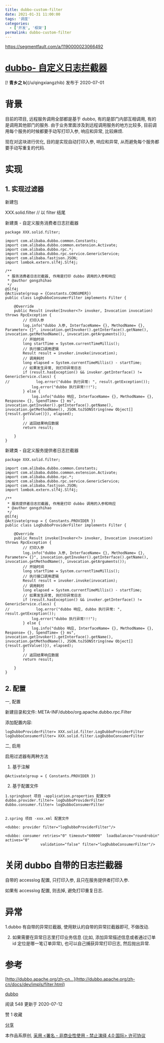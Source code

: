```yaml
---
title: dubbo-custom-filter
date: 2021-01-31 11:00:00
tags: '调度'
categories:
  - ['开发', '框架']
permalink: dubbo-custom-filter
---
```


https://segmentfault.com/a/1190000023066492

# [dubbo- 自定义日志拦截器](/a/1190000023066492)

[! [](https://image-static.segmentfault.com/317/931/3179314346-5f61e47221e07)**青乡之 b**](/u/qingxiangzhib) 发布于 2020-07-01

# 背景

目前的项目, 远程服务调用全部都是基于 dubbo, 有的是部门内部互相调用, 有的是调用其他部门的服务. 由于业务里面涉及到远程调用服务的地方比较多, 目前调用每个服务的时候都要手动写打印入参, 响应和异常, 比较麻烦.

现在对这块进行优化, 目的是实现自动打印入参, 响应和异常, 从而避免每个服务都要手动写重复的代码.

# 实现

## 1. 实现过滤器

新建包

XXX.solid.filter // 以 filter 结尾

新建类 - 自定义服务消费者日志拦截器

```
package XXX.solid.filter;

import com.alibaba.dubbo.common.Constants;
import com.alibaba.dubbo.common.extension.Activate;
import com.alibaba.dubbo.rpc.*;
import com.alibaba.dubbo.rpc.service.GenericService;
import com.alibaba.fastjson.JSON;
import lombok.extern.slf4j.Slf4j;

/**
 * 服务消费者日志拦截器, 作用是打印 dubbo 调用的入参和响应
 * @author gongzhihao
 */
@Slf4j
@Activate(group = {Constants.CONSUMER})
public class LogDubboConsumerFilter implements Filter {

    @Override
    public Result invoke(Invoker<?> invoker, Invocation invocation) throws RpcException {
        // 打印入参
        log.info("dubbo 入参, InterfaceName= {}, MethodName= {}, Parameter= {}", invocation.getInvoker().getInterface().getName(), invocation.getMethodName(), invocation.getArguments());
        // 开始时间
        long startTime = System.currentTimeMillis();
        // 执行接口调用逻辑
        Result result = invoker.invoke(invocation);
        // 调用耗时
        long elapsed = System.currentTimeMillis() - startTime;
        // 如果发生异常, 则打印异常日志
        if (result.hasException() && invoker.getInterface() != GenericService.class) {
//            log.error("dubbo 执行异常: ", result.getException());
            log.error("dubbo 执行异常!!!");
        } else {
            log.info("dubbo 响应, InterfaceName= {}, MethodName= {}, Resposne= {}, SpendTime= {} ms", invocation.getInvoker().getInterface().getName(), invocation.getMethodName(), JSON.toJSONString(new Object[]{result.getValue()}), elapsed);
        }
        // 返回结果响应数据
        return result;

    }
}
```

新建类 - 自定义服务提供者日志拦截器

```
package XXX.solid.filter;

import com.alibaba.dubbo.common.Constants;
import com.alibaba.dubbo.common.extension.Activate;
import com.alibaba.dubbo.rpc.*;
import com.alibaba.dubbo.rpc.service.GenericService;
import com.alibaba.fastjson.JSON;
import lombok.extern.slf4j.Slf4j;

/**
 * 服务提供者日志拦截器, 作用是打印 dubbo 调用的入参和响应
 * @author gongzhihao
 */
@Slf4j
@Activate(group = { Constants.PROVIDER })
public class LogDubboProviderFilter implements Filter {

    @Override
    public Result invoke(Invoker<?> invoker, Invocation invocation) throws RpcException {
        // 打印入参
        log.info("dubbo 入参, InterfaceName= {}, MethodName= {}, Parameter= {}", invocation.getInvoker().getInterface().getName(), invocation.getMethodName(), invocation.getArguments());
        // 开始时间
        long startTime = System.currentTimeMillis();
        // 执行接口调用逻辑
        Result result = invoker.invoke(invocation);
        // 调用耗时
        long elapsed = System.currentTimeMillis() - startTime;
        // 如果发生异常, 则打印异常日志
        if (result.hasException() && invoker.getInterface() != GenericService.class) {
//            log.error("dubbo 响应, dubbo 执行异常: ", result.getException());
            log.error("dubbo 执行异常!!!");
        } else {
            log.info("dubbo 响应, InterfaceName= {}, MethodName= {}, Response= {}, SpendTime= {} ms", invocation.getInvoker().getInterface().getName(), invocation.getMethodName(), JSON.toJSONString(new Object[]{result.getValue()}), elapsed);
        }
        // 返回结果响应数据
        return result;

    }
}
```

## 2. 配置

一, 配置

新建目录和文件: META-INF/dubbo/org.apache.dubbo.rpc.Filter

添加配置内容:

```
logDubboProviderFilter= XXX.solid.filter.LogDubboProviderFilter
logDubboConsumerFilter= XXX.solid.filter.LogDubboConsumerFilter
```

二, 启用

启用过滤器有两种方法

1. 基于注解

```
@Activate(group = { Constants.PROVIDER })
```

2. 基于配置文件

```
1.springboot 项目 -application.properties 配置文件
dubbo.provider.filter= logDubboProviderFilter
dubbo.consumer.filter= logDubboConsumerFilter


2.spring 项目 -xxx.xml 配置文件

<dubbo: provider filter="logDubboProviderFilter"/>

<dubbo: consumer retries="0" timeout="60000"  loadbalance="roundrobin" actives="0"
                validation="false" filter="logDubboConsumerFilter"/>
```

# 关闭 dubbo 自带的日志拦截器

自带的 accesslog 配置, 只打印入参, 且只在服务提供者打印入参.

如果有 accesslog 配置, 则去掉, 避免打印重复日志.

# 异常

1.dubbo 有自带的异常拦截器, 使用默认的自带的异常拦截器即可, 不做改动.

2. 如果需要在异常日志里打印业务信息 (比如, 添加异常描述信息或者通过订单 id 定位是哪一笔订单异常), 也可以自己捕获异常打印日志, 然后抛出异常.

# 参考

[http://dubbo.apache.org/zh-cn...](http://dubbo.apache.org/zh-cn/docs/dev/impls/filter.html)

[dubbo](/t/dubbo)

阅读 548 更新于 2020-07-12

赞 1 收藏

[分享](#)

本作品系原创, [采用 <署名 - 非商业性使用 - 禁止演绎 4.0 国际> 许可协议](https://creativecommons.org/licenses/by-nc-nd/4.0/)

